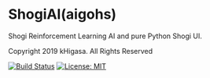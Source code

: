 # ShogiAI(aigohs)

Shogi Reinforcement Learning AI and pure Python Shogi UI.

Copyright 2019 kHigasa. All Rights Reserved

[![Build Status](https://travis-ci.org/kHigasa/renux.svg?branch=master)](https://travis-ci.org/kHigasa/aigohs)
[![License: MIT](https://img.shields.io/badge/License-MIT-green.svg)](https://opensource.org/licenses/MIT)

